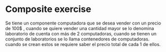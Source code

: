 # Composite exercise

Se tiene un componente computadora que se desea vender con un precio de 100$ ,
cuando se quiere vender una cantidad mayor se lo denomina laboratorio de cuenta con
más de 2 computadoras, cuando se tienen un conjunto de laboratorios se lo llama
contenedores de computadoras. cuando se crean estos se requiere saber el precio total de cada 1 de ellos.